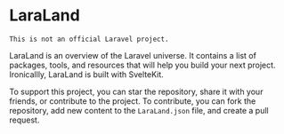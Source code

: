 # LaraLand

`This is not an official Laravel project.`

LaraLand is an overview of the Laravel universe. It contains a list of packages, tools, and resources that will help you build your next project.
Ironicallly, LaraLand is built with SvelteKit.

To support this project, you can star the repository, share it with your friends, or contribute to the project.
To contribute, you can fork the repository, add new content to the `LaraLand.json` file, and create a pull request.